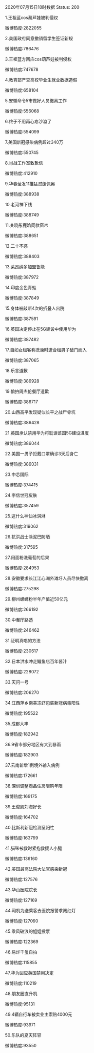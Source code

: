 2020年07月15日10时数据
Status: 200

1.王祖蓝cos葫芦娃被判侵权

微博热度:2822055

2.美国政府同意撤销留学生签证新规

微博热度:786476

3.王祖蓝方回应cos葫芦娃被判侵权

微博热度:747678

4.教育部严查高校毕业生就业数据造假

微博热度:658104

5.安徽命令5市做好人员撤离工作

微博热度:556068

6.终于不用再心疼沙溢了

微博热度:554099

7.美国新冠感染病例超过340万

微博热度:550745

8.肖战工作室致歉信

微博热度:412910

9.华春莹发11推猛怼蓬佩奥

微博热度:388938

10.老河神下线

微博热度:388749

11.关晓彤鹿晗同款窗帘

微博热度:388651

12.二十不惑

微博热度:388403

13.莱昂纳多加盟鲁能

微博热度:387972

14.印度金色青蛙

微博热度:387849

15.身体被敲断4次的折叠人出院

微博热度:387591

16.英国决定停止在5G建设中使用华为

微博热度:387482

17.自如女租客称洗澡时遭合租男子破门而入

微博热度:387065

18.乐言道歉

微博热度:386928

19.偷拍周杰伦餐厅道歉

微博热度:386717

20.山西高平发现疑似长平之战尸骨坑

微博热度:386428

21.英国承认禁用华为将耽误该国5G建设进度

微博热度:386044

22.美国一男子拒戴口罩确诊3天后身亡

微博热度:386031

23.中芯国际

微博热度:374415

24.李信世冠皮肤

微博热度:357459

25.这什么神仙冰淇淋

微博热度:319062

26.抗洪战士涂泥巴防晒

微博热度:317595

27.用面粉洗葡萄的后果

微博热度:284953

28.安徽要求长江江心洲外滩圩人员尽快撤离

微博热度:275298

29.柳州螺蛳粉半年产值近50亿元

微博热度:266192

30.中餐厅路透

微博热度:246462

31.证明真唱的方法

微博热度:230617

32.日本洪水冲走鳗鱼店百年酱汁

微博热度:228072

33.天问一号

微博热度:206270

34.江西萍乡南美冻虾包装新冠病毒阳性

微博热度:195522

35.成都大丰

微博热度:182942

36.9省市部分地区有大到暴雨

微博热度:182903

37.云南新增1例境外输入病例

微博热度:172661

38.深圳调整商品住房限购年限

微博热度:169175

39.王俊凯刘海好长

微博热度:164702

40.比斯利新冠检测呈阳性

微博热度:163799

41.猫咪被救时紧抱救援人小腿

微博热度:136160

42.美国最高法院大法官感染新冠

微博热度:127576

43.华山医院院长

微博热度:127169

44.司机为送乘客去医院报警求闯红灯

微博热度:127090

45.乘风破浪的姐姐投票

微博热度:122369

46.易烊千玺自拍

微博热度:115855

47.华为回应英国禁用决定

微博热度:110219

48.朋友圈直升机

微博热度:95131

49.4辆自行车被卖业主索赔4000元

微博热度:93971

50.乐队的夏天阵容

微博热度:93550

